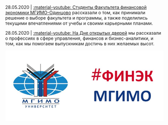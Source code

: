 
28.05.2020 | [:material-youtube: Студенты Факультета финансовой экономики МГИМО-Одинцово](dod/students.md) рассказали о том, как принимали решение о выборе факультета и программы, а также поделились текущими впечатлениями от учебы и своими карьерными планами.

28.05.2020 | [:material-youtube: На Дне открытых дверей](dod/index.md) мы рассказали о профессиях в сфере управления, финансов и бизнес-аналитики, и том, как мы помогаем выпускникам достичь в них желаемых высот. 

<!--
- icustoms
- интервью декана факультета
-->

![](img/logo/front_dash.jpg)